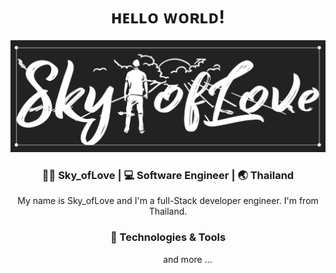 <div align="center">
  <h1> ʜᴇʟʟᴏ ᴡᴏʀʟᴅ! </h1>
</div>
<img src="assets/Sky_ofLove.png">
<div align="center">
  <h3> 👨🏻 Sky_ofLove | 💻 Software Engineer | 🌏 Thailand </h3>
</div>
<div align="center">
  My name is Sky_ofLove and I'm a full-Stack developer engineer. I'm from Thailand.
</div>

<div align="center">
  <h3> 🔧 Technologies & Tools </h3>
</div>

<p align="center">
    <a>
    <img src="https://img.shields.io/badge/OS-Linux-informational?style=flat&logo=linux&logoColor=2bbc8a&color=51a549"
         alt="">
    <a>
    <img src="https://img.shields.io/badge/OS-Windows-informational?style=flat&logo=windows&logoColor=2bbc8a&color=51a549"
         alt="">
    <a>
    <img src="https://img.shields.io/badge/Editor-VSC-informational?style=flat&logo=visual-studio-code&logoColor=2bbc8a&color=51a549"
         alt="">
    <a>
    <img src="https://img.shields.io/badge/Code-GO-informational?style=flat&logo=go&logoColor=2bbc8a&color=51a549" alt="">
     <a>
    <img src="https://img.shields.io/badge/Code-JavaScript-informational?style=flat&logo=javascript&logoColor=2bbc8a&color=51a549"
         alt="">
     <a>
    <img src="https://img.shields.io/badge/Code-Angular-informational?style=flat&logo=angular&logoColor=2bbc8a&color=51a549"
         alt="">
     <a>
    <img src="https://img.shields.io/badge/Code-CSS3-informational?style=flat&logo=CSS3&logoColor=2bbc8a&color=51a549"
         alt="">
     <a>
    <img src="https://img.shields.io/badge/Code-HTML5-informational?style=flat&logo=HTML5&logoColor=2bbc8a&color=51a549"
         alt="">
     <a>
    <img src="https://img.shields.io/badge/Code-Node.js-informational?style=flat&logo=Node.js&logoColor=2bbc8a&color=51a549"
         alt="">
     <a>
    <img src="https://img.shields.io/badge/Code-Bash-informational?style=flat&logo=GNU%20Bash&logoColor=2bbc8a&color=51a549"
         alt="">
     <a>
    <img src="https://img.shields.io/badge/Code-Yarn-informational?style=flat&logo=Yarn&logoColor=2bbc8a&color=51a549"
         alt="">
     <a>
    <img src="https://img.shields.io/badge/Code-npm-informational?style=flat&logo=Npm&logoColor=2bbc8a&color=51a549"
         alt="">
     <a>
    <img src="https://img.shields.io/badge/Code-Babel-informational?style=flat&logo=Babel&logoColor=2bbc8a&color=51a549"
         alt="">
     <a>
    <img src="https://img.shields.io/badge/Code-Sass-informational?style=flat&logo=angular&logoColor=2bbc8a&color=51a549"
         alt="">
     <a>
    <img src="https://img.shields.io/badge/Code-PostgreSQL-informational?style=flat&logo=PostgreSQL&logoColor=2bbc8a&color=51a549"
         alt="">
     <a>
    <img src="https://img.shields.io/badge/Code-MongoDB-informational?style=flat&logo=MongoDB&logoColor=2bbc8a&color=51a549"
         alt="">
    and more ...
</p>